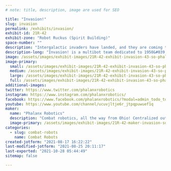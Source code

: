 ```yaml
---
# note: title, description, image are used for SEO

title: "Invasion!"
slug: invasion
permalink: /exhibits/invasion/
exhibit-id: 21R-42
exhibit-zone: "Robot Ruckus (Spirit Building)"
space-number: ""
description: "Intergalactic invaders have landed, and they are coming to Florida! "
description-long: "Invasion! is a multibot team dedicated to 1950&#039;s sci-fi horror. It is created to attack opponents from all angles, with 0 weakness. "
image: /assets/images/exhibit-images/21R-42-exhibit-invasion-43-so-phalanxrobotics-logo-9535-large.jpg
image-primary: 
  small: /assets/images/exhibit-images/21R-42-exhibit-invasion-43-so-phalanxrobotics-logo-9535-small.jpg
  medium: /assets/images/exhibit-images/21R-42-exhibit-invasion-43-so-phalanxrobotics-logo-9535-medium.jpg
  large: /assets/images/exhibit-images/21R-42-exhibit-invasion-43-so-phalanxrobotics-logo-9535-large.jpg
  full: /assets/images/exhibit-images/21R-42-exhibit-invasion-43-so-phalanxrobotics-logo-9535-full.jpg
additional-images: 
twitter: https://www.twitter.com/phalanxrobotics
instagram: https://www.instagram.com/phalanxrobotics/
facebook: https://www.facebook.com/phalanxrobotics/?modal=admin_todo_tour
youtube: https://www.youtube.com/channel/ucuvjltje6r_jtpqpuwuef1q
maker: 
  name: "Phalanx Robotics"
  description: "Combat robotics, all the way from Ohio! Centralized out of the University of Akron, we are a combat robotics team comprised mostly of students/alumni. "
  image-primary: /assets/images/exhibit-images/21R-42-maker-invasion-so-phalanxrobotics-logo-medium.jpg
categories: 
  - slug: combat-robots
    name: Combat Robots
created-jotform: "2021-08-17 16:22:22"
last-modified-jotform: "2021-08-25 20:11:17"
last-exported: "2021-10-28 05:44:49"
sitemap: false

---
```

